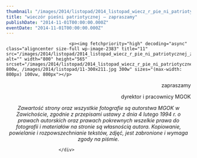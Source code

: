```yaml
---
thumbnail: "/images/2014/listopad/2014_listopad_wiecz_r_pie_ni_patriotycznej_zapraszamy_2014_11_wiecz_r_pie_ni_patriotycznej_zapraszamy_11.jpg"
title: "wieczór pieśni patriotycznej – zapraszamy"
publishDate: "2014-11-01T00:00:00.000Z"
eventDate: "2014-11-01T00:00:00.000Z"
---
```


<div class="entry-content">
							
							<p><img fetchpriority="high" decoding="async" class="aligncenter size-full wp-image-2383" title="11" src="/images/2014/listopad/2014_listopad_wiecz_r_pie_ni_patriotycznej_zapraszamy_2014_11_wiecz_r_pie_ni_patriotycznej_zapraszamy_11.jpg" alt="" width="800" height="565" srcset="/images/2014/listopad/2014_listopad_wiecz_r_pie_ni_patriotycznej_zapraszamy_2014_11_wiecz_r_pie_ni_patriotycznej_zapraszamy_11.jpg 800w, /images/2014/listopad/11-300x211.jpg 300w" sizes="(max-width: 800px) 100vw, 800px"></p>
<p style="text-align: right;">zapraszamy</p>
<p style="text-align: right;">dyrektor i pracownicy MGOK</p>
<p style="text-align: center;"><em>Zawartość strony oraz wszystkie fotografie są autorstwa MGOK w Zawichoście, zgodnie z przepisami ustawy z dnia 4 lutego 1994 r. o prawach autorskich oraz prawach pokrewnych wszelkie prawa do fotografii i materiałów na stronie są własnością autora. Kopiowanie, powielanie i rozpowszechnianie tekstów, zdjęć, jest zabronione i wymaga zgody na piśmie.</em></p>
						
						</div>
